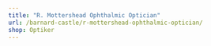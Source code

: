 ```yaml
---
title: "R. Mottershead Ophthalmic Optician"
url: /barnard-castle/r-mottershead-ophthalmic-optician/
shop: Optiker
---
```

